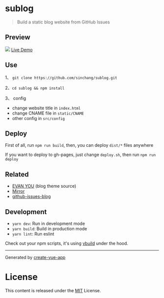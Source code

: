 # sublog

> Build a static blog website from GitHub Issues

## Preview
![](https://ooo.0o0.ooo/2017/03/24/58d506210d0eb.jpg)
[Live Demo](http://sublog.sinchang.me)

## Use
1、 `git clone https://github.com/sinchang/sublog.git`

2、`cd sublog && npm install`

3、 config
- change website title in `index.html`
- change CNAME file in `static/CNAME`
- other config in `src/config`

## Deploy

First of all, run `npm run build`, then, you can deploy `dist/*` files anywhere

If you want to deploy to gh-pages, just change `deploy.sh`, then run `npm run deploy`

## Related

- [EVAN YOU](http://blog.evanyou.me/)  (blog theme source)
- [Mirror](https://github.com/LoeiFy/Mirror)
- [github-issues-blog](https://github.com/wuhaoworld/github-issues-blog)

## Development

- `yarn dev`: Run in development mode
- `yarn build`: Build in production mode
- `yarn lint`: Run eslint

Check out your npm scripts, it's using [vbuild](https://github.com/egoist/vbuild) under the hood.

---

Generated by [create-vue-app](https://github.com/egoist/create-vue-app)


# License

This content is released under the [MIT](http://opensource.org/licenses/MIT) License.
